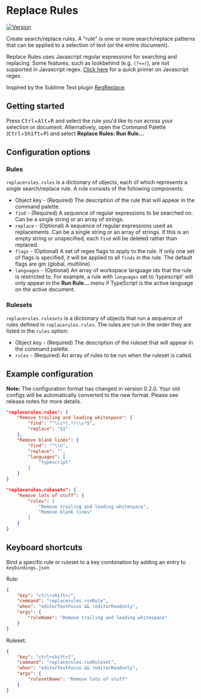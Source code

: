 # Replace Rules

[![Version](https://vsmarketplacebadge.apphb.com/version/bhughes339.replacerules.svg)](https://marketplace.visualstudio.com/items?itemName=bhughes339.replacerules)

Create search/replace rules. A "rule" is one or more search/replace patterns that can be applied to a selection of text (or the entire document).

Replace Rules uses Javascript regular expressions for searching and replacing. Some features, such as lookbehind (e.g. `(?<=)`), are not supported in Javascript regex. [Click here](https://developer.mozilla.org/en-US/docs/Web/JavaScript/Guide/Regular_Expressions) for a quick primer on Javascript regex.

Inspired by the Sublime Text plugin [RegReplace](https://github.com/facelessuser/RegReplace).

## Getting started

Press <kbd>Ctrl</kbd>+<kbd>Alt</kbd>+<kbd>R</kbd> and select the rule you'd like to run across your selection or document. Alternatively, open the Command Palette (<kbd>Ctrl</kbd>+<kbd>Shift</kbd>+<kbd>P</kbd>) and select **Replace Rules: Run Rule...**

## Configuration options

### Rules

`replacerules.rules` is a dictionary of objects, each of which represents a single search/replace rule. A rule consists of the following components:

- Object key - (Required) The description of the rule that will appear in the command palette.
- `find` - (Required) A sequence of regular expressions to be searched on. Can be a single string or an array of strings.
- `replace` - (Optional) A sequence of regular expressions used as replacements. Can be a single string or an array of strings. If this is an empty string or unspecified, each `find` will be deleted rather than replaced.
- `flags` - (Optional) A set of regex flags to apply to the rule. If only one set of flags is specified, it will be applied to all `finds` in the rule. The default flags are gm (global, multiline).
- `languages` - (Optional) An array of workspace language ids that the rule is restricted to. For example, a rule with `languages` set to 'typescript' will only appear in the **Run Rule...** menu if TypeScript is the active language on the active document.

### Rulesets

`replacerules.rulesets` is a dictionary of objects that run a sequence of rules defined in `replacerules.rules`. The rules are run in the order they are listed in the `rules` option:

- Object key - (Required) The description of the ruleset that will appear in the command palette.
- `rules` - (Required) An array of rules to be run when the ruleset is called.

## Example configuration

**Note:** The configuration format has changed in version 0.2.0. Your old configs will be automatically converted to the new format. Please see release notes for more details.

```json
"replacerules.rules": {
    "Remove trailing and leading whitespace": {
        "find": "^\\s*(.*)\\s*$",
        "replace": "$1"
    },
    "Remove blank lines": {
        "find": "^\\n",
        "replace": "",
        "languages": [
            "typescript"
        ]
    }
}

"replacerules.rulesets": {
    "Remove lots of stuff": {
        "rules": [
            "Remove trailing and leading whitespace",
            "Remove blank lines"
        ]
    }
}
```

## Keyboard shortcuts

Bind a specific rule or ruleset to a key combination by adding an entry to `keybindings.json`

Rule:
```json
{
    "key": "ctrl+shift+/",
    "command": "replacerules.runRule",
    "when": "editorTextFocus && !editorReadonly",
    "args": {
        "ruleName": "Remove trailing and leading whitespace"
    }
}
```

Ruleset:
```json
{
    "key": "ctrl+shift+]",
    "command": "replacerules.runRuleset",
    "when": "editorTextFocus && !editorReadonly",
    "args": {
        "rulesetName": "Remove lots of stuff"
    }
}
```
